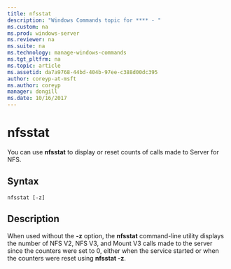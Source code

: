 ```yaml
---
title: nfsstat
description: "Windows Commands topic for **** - "
ms.custom: na
ms.prod: windows-server
ms.reviewer: na
ms.suite: na
ms.technology: manage-windows-commands
ms.tgt_pltfrm: na
ms.topic: article
ms.assetid: da7a9768-44bd-404b-97ee-c388d00dc395
author: coreyp-at-msft
ms.author: coreyp
manager: dongill
ms.date: 10/16/2017
---
```


# nfsstat



You can use **nfsstat** to display or reset counts of calls made to Server for NFS.

## Syntax

```
nfsstat [-z]
```

## Description

When used without the **-z** option, the **nfsstat** command-line utility displays the number of NFS V2, NFS V3, and Mount V3 calls made to the server since the counters were set to 0, either when the service started or when the counters were reset using **nfsstat -z**.